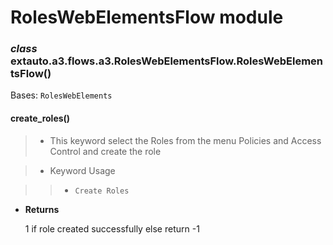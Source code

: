 # RolesWebElementsFlow module


### _class_ extauto.a3.flows.a3.RolesWebElementsFlow.RolesWebElementsFlow()
Bases: `RolesWebElements`


#### create_roles()
> 
> * This keyword select the Roles from the menu Policies and Access Control and create the role


> * Keyword Usage

> > 
> > * `Create Roles`


* **Returns**

    1 if role created successfully else return -1
